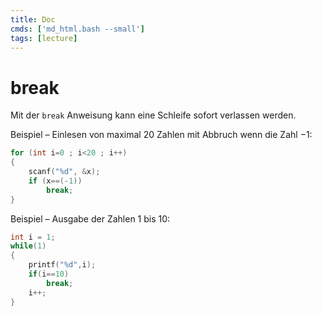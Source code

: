 ```yaml
---
title: Doc
cmds: ['md_html.bash --small']
tags: [lecture]
---
```


# break


Mit der `break` Anweisung kann eine Schleife sofort verlassen werden.

Beispiel – Einlesen von maximal 20 Zahlen mit Abbruch wenn die Zahl $-1$:
```c
for (int i=0 ; i<20 ; i++)
{
	scanf("%d", &x);
    if (x==(-1))
        break;
}
```

Beispiel – Ausgabe der Zahlen 1 bis 10:
```c
int i = 1;
while(1)
{
	printf("%d",i);
	if(i==10)
		break;
	i++;
}
```


